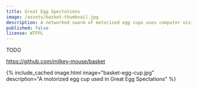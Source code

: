```yaml
---
title: Great Egg Spectations
image: /assets/basket-thumbnail.jpg
description: A networked swarm of motorized egg cups uses computer vision technology to ensure eggs are always watching you.
published: false
license: WTFPL
---
```


TODO

https://github.com/milkey-mouse/basket

{% include_cached image.html image="basket-egg-cup.jpg" description="A motorized egg cup used in Great Egg Spectations" %}
